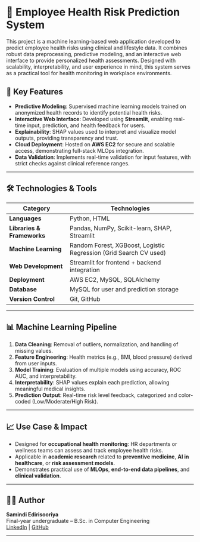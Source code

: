 # 🧠 Employee Health Risk Prediction System

This project is a machine learning-based web application developed to predict employee health risks using clinical and lifestyle data. It combines robust data preprocessing, predictive modeling, and an interactive web interface to provide personalized health assessments. Designed with scalability, interpretability, and user experience in mind, this system serves as a practical tool for health monitoring in workplace environments.

## 🚀 Key Features

- **Predictive Modeling**: Supervised machine learning models trained on anonymized health records to identify potential health risks.
- **Interactive Web Interface**: Developed using **Streamlit**, enabling real-time input, prediction, and health feedback for users.
- **Explainability**: SHAP values used to interpret and visualize model outputs, providing transparency and trust.
- **Cloud Deployment**: Hosted on **AWS EC2** for secure and scalable access, demonstrating full-stack MLOps integration.
- **Data Validation**: Implements real-time validation for input features, with strict checks against clinical reference ranges.

---

## 🛠️ Technologies & Tools

| Category | Technologies |
|----------|--------------|
| **Languages** | Python, HTML |
| **Libraries & Frameworks** | Pandas, NumPy, Scikit-learn, SHAP, Streamlit |
| **Machine Learning** | Random Forest, XGBoost, Logistic Regression (Grid Search CV used) |
| **Web Development** | Streamlit for frontend + backend integration |
| **Deployment** | AWS EC2, MySQL, SQLAlchemy |
| **Database** | MySQL for user and prediction storage |
| **Version Control** | Git, GitHub |

---

## 📊 Machine Learning Pipeline

1. **Data Cleaning**: Removal of outliers, normalization, and handling of missing values.
2. **Feature Engineering**: Health metrics (e.g., BMI, blood pressure) derived from user inputs.
3. **Model Training**: Evaluation of multiple models using accuracy, ROC AUC, and interpretability.
4. **Interpretability**: SHAP values explain each prediction, allowing meaningful medical insights.
5. **Prediction Output**: Real-time risk level feedback, categorized and color-coded (Low/Moderate/High Risk).

---

## 📈 Use Case & Impact

- Designed for **occupational health monitoring**: HR departments or wellness teams can assess and track employee health risks.
- Applicable in **academic research** related to **preventive medicine**, **AI in healthcare**, or **risk assessment models**.
- Demonstrates practical use of **MLOps**, **end-to-end data pipelines**, and **clinical validation**.

---

## 🧑‍💻 Author

**Samindi Edirisooriya**  
Final-year undergraduate – B.Sc. in Computer Engineering  
[LinkedIn](https://www.linkedin.com/in/samindi-edirisooriya) | [GitHub](https://github.com/samindi-ed)

---
